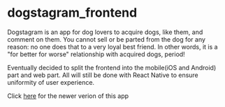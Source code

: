 # dogstagram_frontend

Dogstagram is an app for dog lovers to acquire dogs, like them, and comment on them. You cannot sell or be parted from the dog for any reason: no one does that to a very loyal best friend. In other words, it is a "for better for worse" relationship with acquired dogs, period!

Eventually decided to split the frontend into the mobile(iOS and Android) part and web part. All will still be done with React Native to ensure uniformity of user experience.

<p> Click <a href="https://github.com/chinomnsoawazie/dogstagram-frontend-mobile">here</a> for the newer verion of this app</p>
